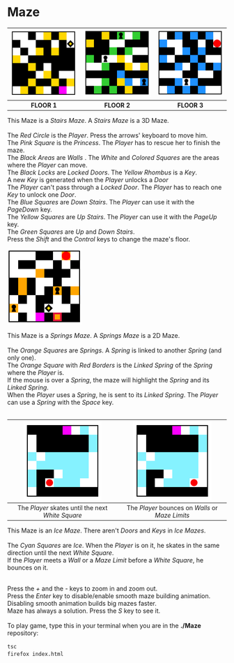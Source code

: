 # Maze

|<img src="/media/stairsmaze_floor1.png"/>|<img src="/media/stairsmaze_floor2.png"/>|<img src="/media/stairsmaze_floor3.png"/>|
|:------------:|:-------------:|:-----------:|
|<b>FLOOR 1</b>|<b>FLOOR 2</b>|<b>FLOOR 3</b>|

This Maze is a <i>Stairs Maze</i>. A <i>Stairs Maze</i> is a 3D Maze.</br></br>
The <i>Red Circle</i> is the <i>Player</i>. Press the arrows' keyboard to move him.</br>
The <i>Pink Square</i> is the <i>Princess</i>. The <i>Player</i> has to rescue her to finish the maze.</br>
The <i>Black Areas</i> are <i>Walls</i> . The <i>White</i> and <i>Colored Squares</i> are the areas where the <i>Player</i> can move.</br>
The <i>Black Locks</i> are <i>Locked Doors</i>. The <i>Yellow Rhombus</i> is a <i>Key</i>.</br>
A new <i>Key</i> is generated when the <i>Player</i> unlocks a <i>Door</i></br>
The <i>Player</i> can't pass through a <i>Locked Door</i>. The <i>Player</i> has to reach one <i>Key</i> to unlock one <i>Door</i>.</br>
The <i>Blue Squares</i> are <i>Down Stairs</i>. The <i>Player</i> can use it with the <i>PageDown</i> key.</br>
The <i>Yellow Squares</i> are <i>Up Stairs</i>. The <i>Player</i> can use it with the <i>PageUp</i> key.</br>
The <i>Green Squares</i> are <i>Up</i> and <i>Down Stairs</i>.</br>
Press the <i>Shift</i> and the <i>Control</i> keys to change the maze's floor.</br>

<img src="/media/springsmaze.png">

This Maze is a <i>Springs Maze</i>. A <i>Springs Maze</i> is a 2D Maze.</br></br>
The <i>Orange Squares</i> are <i>Springs</i>. A <i>Spring</i> is linked to another <i>Spring</i> (and only one).</br>
The <i>Orange Square</i> with <i>Red Borders</i> is the <i>Linked Spring</i> of the <i>Spring</i> where the <i>Player</i> is.</br>
If the mouse is over a <i>Spring</i>, the maze will highlight the <i>Spring</i> and its <i>Linked Spring</i>.</br>
When the <i>Player</i> uses a <i>Spring</i>, he is sent to its <i>Linked Spring</i>. The <i>Player</i> can use a <i>Spring</i> with the <i>Space</i> key.</br></br>

|<img src="/media/icemaze1.gif"/>|<img src="/media/icemaze2.gif"/>|
|:------------:|:-------------:|
|The <i>Player</i> skates until the next <i>White Square</i>|The <i>Player</i> bounces on <i>Walls</i> or <i>Maze Limits</i>|

This Maze is an <i>Ice Maze</i>. There aren't <i>Doors</i> and <i>Keys</i> in <i>Ice Mazes</i>.</br></br>
The <i>Cyan Squares</i> are <i>Ice</i>. When the <i>Player</i> is on it, he skates in the same direction until the next <i>White Square</i>.</br>
If the <i>Player</i> meets a <i>Wall</i> or a <i>Maze Limit</i> before a <i>White Square</i>, he bounces on it.</br></br>

Press the <i>+</i> and the <i>-</i> keys to zoom in and zoom out.</br>
Press the <i>Enter</i> key to disable/enable smooth maze building animation. Disabling smooth animation builds big mazes faster.</br>
Maze has always a solution. Press the <i>S</i> key to see it.</br></br>
To play game, type this in your terminal when you are in the <b>./Maze</b> repository:</br>
```sh
tsc
firefox index.html
```

